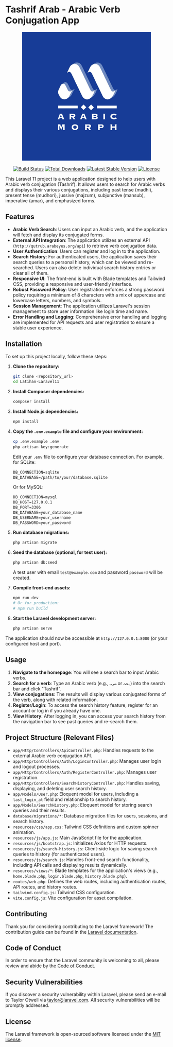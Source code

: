 # Tashrif Arab - Arabic Verb Conjugation App

<p align="center">
  <img src="public/img/logoam.png" width="400" alt="Laravel Logo">
</p>

<p align="center">
<a href="https://github.com/laravel/framework/actions"><img src="https://github.com/laravel/framework/workflows/tests/badge.svg" alt="Build Status"></a>
<a href="https://packagist.org/packages/laravel/framework"><img src="https://img.shields.io/packagist/dt/laravel/framework" alt="Total Downloads"></a>
<a href="https://packagist.org/packages/laravel/framework"><img src="https://img.shields.io/packagist/v/laravel/framework" alt="Latest Stable Version"></a>
<a href="https://packagist.org/packages/laravel/framework"><img src="https://img.shields.io/packagist/l/laravel/framework" alt="License"></a>
</p>

This Laravel 11 project is a web application designed to help users with Arabic verb conjugation (Tashrif). It allows users to search for Arabic verbs and displays their various conjugations, including past tense (madhi), present tense (mudhori), jussive (majzum), subjunctive (mansub), imperative (amar), and emphasized forms.

## Features

-   **Arabic Verb Search**: Users can input an Arabic verb, and the application will fetch and display its conjugated forms.
-   **External API Integration**: The application utilizes an external API (`http://qutrub.arabeyes.org/api`) to retrieve verb conjugation data.
-   **User Authentication**: Users can register and log in to the application.
-   **Search History**: For authenticated users, the application saves their search queries to a personal history, which can be viewed and re-searched. Users can also delete individual search history entries or clear all of them.
-   **Responsive UI**: The front-end is built with Blade templates and Tailwind CSS, providing a responsive and user-friendly interface.
-   **Robust Password Policy**: User registration enforces a strong password policy requiring a minimum of 8 characters with a mix of uppercase and lowercase letters, numbers, and symbols.
-   **Session Management**: The application utilizes Laravel's session management to store user information like login time and name.
-   **Error Handling and Logging**: Comprehensive error handling and logging are implemented for API requests and user registration to ensure a stable user experience.

## Installation

To set up this project locally, follow these steps:

1.  **Clone the repository:**

    ```bash
    git clone <repository_url>
    cd Latihan-Laravel11
    ```

2.  **Install Composer dependencies:**

    ```bash
    composer install
    ```

3.  **Install Node.js dependencies:**

    ```bash
    npm install
    ```

4.  **Copy the `.env.example` file and configure your environment:**

    ```bash
    cp .env.example .env
    php artisan key:generate
    ```

    Edit your `.env` file to configure your database connection. For example, for SQLite:

    ```
    DB_CONNECTION=sqlite
    DB_DATABASE=/path/to/your/database.sqlite
    ```

    Or for MySQL:

    ```
    DB_CONNECTION=mysql
    DB_HOST=127.0.0.1
    DB_PORT=3306
    DB_DATABASE=your_database_name
    DB_USERNAME=your_username
    DB_PASSWORD=your_password
    ```

5.  **Run database migrations:**

    ```bash
    php artisan migrate
    ```

6.  **Seed the database (optional, for test user):**

    ```bash
    php artisan db:seed
    ```

    A test user with email `test@example.com` and password `password` will be created.

7.  **Compile front-end assets:**

    ```bash
    npm run dev
    # Or for production:
    # npm run build
    ```

8.  **Start the Laravel development server:**

    ```bash
    php artisan serve
    ```

The application should now be accessible at `http://127.0.0.1:8000` (or your configured host and port).

## Usage

1.  **Navigate to the homepage**: You will see a search bar to input Arabic verbs.
2.  **Search for a verb**: Type an Arabic verb (e.g., `ضرب` or `بحث`) into the search bar and click "Tashrif".
3.  **View conjugations**: The results will display various conjugated forms of the verb, along with related information.
4.  **Register/Login**: To access the search history feature, register for an account or log in if you already have one.
5.  **View History**: After logging in, you can access your search history from the navigation bar to see past queries and re-search them.

## Project Structure (Relevant Files)

-   `app/Http/Controllers/ApiController.php`: Handles requests to the external Arabic verb conjugation API.
-   `app/Http/Controllers/Auth/LoginController.php`: Manages user login and logout processes.
-   `app/Http/Controllers/Auth/RegisterController.php`: Manages user registration.
-   `app/Http/Controllers/SearchHistoryController.php`: Handles saving, displaying, and deleting user search history.
-   `app/Models/User.php`: Eloquent model for users, including a `last_login_at` field and relationship to search history.
-   `app/Models/SearchHistory.php`: Eloquent model for storing search queries and their results.
-   `database/migrations/*`: Database migration files for users, sessions, and search history.
-   `resources/css/app.css`: Tailwind CSS definitions and custom spinner animation.
-   `resources/js/app.js`: Main JavaScript file for the application.
-   `resources/js/bootstrap.js`: Initializes Axios for HTTP requests.
-   `resources/js/search-history.js`: Client-side logic for saving search queries to history (for authenticated users).
-   `resources/js/search.js`: Handles front-end search functionality, including API calls and displaying results dynamically.
-   `resources/views/*`: Blade templates for the application's views (e.g., `home.blade.php`, `login.blade.php`, `history.blade.php`).
-   `routes/web.php`: Defines the web routes, including authentication routes, API routes, and history routes.
-   `tailwind.config.js`: Tailwind CSS configuration.
-   `vite.config.js`: Vite configuration for asset compilation.

## Contributing

Thank you for considering contributing to the Laravel framework! The contribution guide can be found in the [Laravel documentation](https://laravel.com/docs/contributions).

## Code of Conduct

In order to ensure that the Laravel community is welcoming to all, please review and abide by the [Code of Conduct](https://laravel.com/docs/contributions#code-of-conduct).

## Security Vulnerabilities

If you discover a security vulnerability within Laravel, please send an e-mail to Taylor Otwell via [taylor@laravel.com](mailto:taylor@laravel.com). All security vulnerabilities will be promptly addressed.

## License

The Laravel framework is open-sourced software licensed under the [MIT license](https://opensource.org/licenses/MIT).
